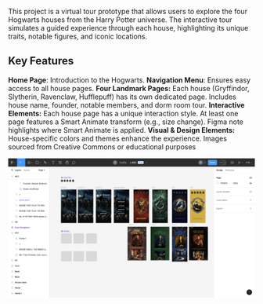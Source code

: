 This project is a virtual tour prototype that allows users to explore the four Hogwarts houses from the Harry Potter universe. The interactive tour simulates a guided experience through each house, highlighting its unique traits, notable figures, and iconic locations.
## Key Features
**Home Page**: Introduction to the Hogwarts.
**Navigation Menu**: Ensures easy access to all house pages.
**Four Landmark Pages:**
Each house (Gryffindor, Slytherin, Ravenclaw, Hufflepuff) has its own dedicated page.
Includes house name, founder, notable members, and dorm room tour.
**Interactive Elements:**
Each house page has a unique interaction style.
At least one page features a Smart Animate transform (e.g., size change).
Figma note highlights where Smart Animate is applied.
**Visual & Design Elements:**
House-specific colors and themes enhance the experience.
Images sourced from Creative Commons or educational purposes

![image alt](https://github.com/fairuz170/ENSE271-Portfolio/blob/5f0f1cf691e3edf7b3c83e4f25297d28428cf737/Hi-Fi%20Prototypes%20with%20Figma/Raw%20design%20file.png)
